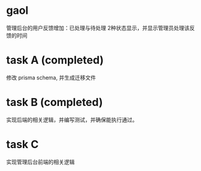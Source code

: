 # gaol

管理后台的用户反馈增加：已处理与待处理 2种状态显示，并显示管理员处理该反馈的时间

# task A (completed)

修改 prisma schema, 并生成迁移文件

# task B (completed)

实现后端的相关逻辑，并编写测试，并确保能执行通过。

# task C

实现管理后台前端的相关逻辑
